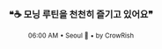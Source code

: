 <div align="center">

<br>

<h3>❝☕ 모닝 루틴을 천천히 즐기고 있어요❞</h3>

<sub>06:00 AM • Seoul 🌙 • by CrowRish</sub>

<br>

</div>